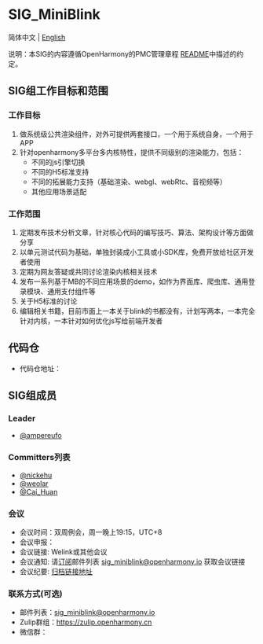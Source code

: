 # SIG_MiniBlink
简体中文 | [English](./sig_miniblink.md)

说明：本SIG的内容遵循OpenHarmony的PMC管理章程 [README](/zh/pmc.md)中描述的约定。

## SIG组工作目标和范围

### 工作目标
1. 做系统级公共渲染组件，对外可提供两套接口，一个用于系统自身，一个用于APP
2. 针对openharmony多平台多内核特性，提供不同级别的渲染能力，包括：
   * 不同的js引擎切换
   * 不同的H5标准支持
   * 不同的拓展能力支持（基础渲染、webgl、webRtc、音视频等）
   * 其他应用场景适配

### 工作范围
1. 定期发布技术分析文章，针对核心代码的编写技巧、算法、架构设计等方面做分享
2. 以单元测试代码为基础，单独封装成小工具或小SDK库，免费开放给社区开发者使用
3. 定期为网友答疑或共同讨论渲染内核相关技术
4. 发布一系列基于MB的不同应用场景的demo，如作为界面库、爬虫库、通用登录模块、通用支付组件等
5. 关于H5标准的讨论
6. 编辑相关书籍，目前市面上一本关于blink的书都没有，计划写两本，一本完全针对内核，一本针对如何优化js写给前端开发者


## 代码仓
- 代码仓地址：

## SIG组成员

### Leader

- [@ampereufo](https://gitee.com/ampereufo)

### Committers列表

- [@nickehu](https://gitee.com/nickehu)
- [@weolar](https://gitee.com/weolar)
- [@Cai_Huan](https://gitee.com/Cai_Huan)


### 会议
 - 会议时间：双周例会，周一晚上19:15，UTC+8
 - 会议申报：
 - 会议链接: Welink或其他会议
 - 会议通知: 请[订阅](https://lists.openatom.io/postorius/lists/sig_miniblink.openharmony.io/)邮件列表 [sig_miniblink@openharmony.io](https://lists.openatom.io/postorius/lists/sig_miniblink.openharmony.io/) 获取会议链接
 - 会议纪要: [归档链接地址](https://gitee.com/openharmony-sig/sig-content/tree/master/miniblink/meetings)

### 联系方式(可选)

- 邮件列表：[sig_miniblink@openharmony.io](https://lists.openatom.io/postorius/lists/sig_miniblink.openharmony.io/)
- Zulip群组：https://zulip.openharmony.cn
- 微信群：
